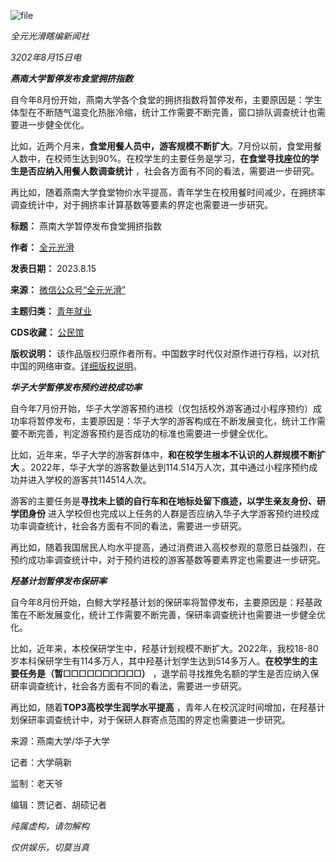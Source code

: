 ![file](https://chinadigitaltimes.net/chinese/files/2023/08/image-1692109189865.png)


*全元光滑瞎编新闻社*


*3202年8月15日电*


***燕南大学暂停发布食堂拥挤指数*** 


自今年8月份开始，燕南大学各个食堂的拥挤指数将暂停发布，主要原因是：学生体型在不断随气温变化热胀冷缩，统计工作需要不断完善，窗口排队调查统计也需要进一步健全优化。


比如，近两个月来，**食堂用餐人员中，游客规模不断扩大**。7月份以前，食堂用餐人数中，在校师生达到90%。在校学生的主要任务是学习，**在食堂寻找座位的学生是否应纳入用餐人数调查统计** ，社会各方面有不同的看法，需要进一步研究。


再比如，随着燕南大学食堂物价水平提高，青年学生在校用餐时间减少，在拥挤率调查统计中，对于拥挤率计算基数等要素的界定也需要进一步研究。




**标题：** 燕南大学暂停发布食堂拥挤指数  

**作者：** [全元光滑](https://chinadigitaltimes.net/space/全元光滑)  

**发表日期：** 2023.8.15  

**来源：** [微信公众号“全元光滑”](https://web.archive.org/web/https://mp.weixin.qq.com/s/A7RgjnadM3WakfecgLFv1A)  

**主题归类：** [青年就业](https://chinadigitaltimes.net/space/青年就业)  

**CDS收藏：** [公民馆](https://chinadigitaltimes.net/space/%E5%85%AC%E6%B0%91%E9%A6%86)  

**版权说明：** 该作品版权归原作者所有。中国数字时代仅对原作进行存档，以对抗中国的网络审查。[详细版权说明](https://chinadigitaltimes.net/chinese/copyright)。


***华子大学暂停发布预约进校成功率*** 


自今年7月份开始，华子大学游客预约进校（仅包括校外游客通过小程序预约）成功率将暂停发布，主要原因是：华子大学的游客构成在不断发展变化，统计工作需要不断完善，判定游客预约是否成功的标准也需要进一步健全优化。


比如，近年来，华子大学的游客群体中，**和在校学生根本不认识的人群规模不断扩大** 。2022年，华子大学的游客数量达到114.514万人次，其中通过小程序预约成功并进入学校的游客共114514人次。


游客的主要任务是**寻找未上锁的自行车和在地标处留下痕迹，以学生亲友身份、研学团身份** 进入学校但也完成以上任务的人群是否应纳入华子大学游客预约进校成功率调查统计，社会各方面有不同的看法，需要进一步研究。


再比如，随着我国居民人均水平提高，通过消费进入高校参观的意愿日益强烈，在预约成功率调查统计中，对于预约进校的游客基数等要素界定也需要进一步研究。


***羟基计划暂停发布保研率*** 


自今年8月份开始，白鲸大学羟基计划的保研率将暂停发布，主要原因是：羟基政策在不断发展变化，统计工作需要不断完善，保研率调查统计也需要进一步健全优化。


比如，近年来，本校保研学生中，羟基计划规模不断扩大。2022年，我校18-80岁本科保研学生有114多万人，其中羟基计划学生达到514多万人。**在校学生的主要任务是（暂☐☐☐☐☐☐☐☐☐☐）** ，退学前寻找推免名额的学生是否应纳入保研率调查统计，社会各方面有不同的看法，需要进一步研究。


再比如，随着**TOP3高校学生润学水平提高** ，青年人在校沉淀时间增加，在羟基计划保研率调查统计中，对于保研人群寄点范围的界定也需要进一步研究。


来源：燕南大学/华子大学


记者：大学萌新 


监制：老天爷


编辑：贾记者、胡硕记者


*纯属虚构，请勿解构*


*仅供娱乐，切莫当真*

